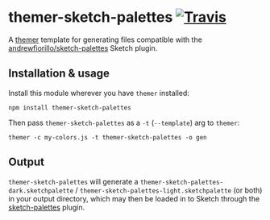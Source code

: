 # themer-sketch-palettes [![Travis](https://img.shields.io/travis/mjswensen/themer-sketch-palettes.svg)](https://travis-ci.org/mjswensen/themer-sketch-palettes)

A [themer](https://github.com/mjswensen/themer) template for generating files compatible with the [andrewfiorillo/sketch-palettes](https://github.com/andrewfiorillo/sketch-palettes) Sketch plugin.

## Installation & usage

Install this module wherever you have `themer` installed:

    npm install themer-sketch-palettes

Then pass `themer-sketch-palettes` as a `-t` (`--template`) arg to `themer`:

    themer -c my-colors.js -t themer-sketch-palettes -o gen

## Output

`themer-sketch-palettes` will generate a `themer-sketch-palettes-dark.sketchpalette` / `themer-sketch-palettes-light.sketchpalette` (or both) in your output directory, which may then be loaded in to Sketch through the [sketch-palettes](https://github.com/andrewfiorillo/sketch-palettes) plugin.
